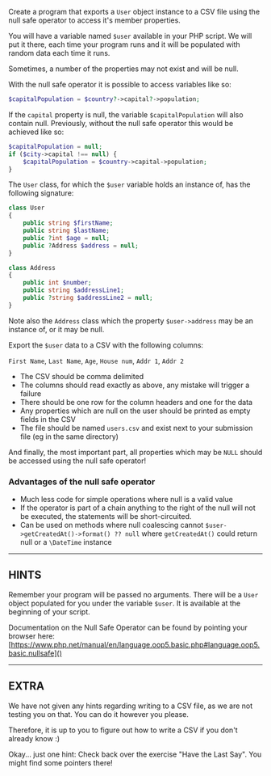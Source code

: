 Create a program that exports a `User` object instance to a CSV file using the null safe operator to access it's member properties.

You will have a variable named `$user` available in your PHP script. We will put it there, each time your program runs  and it will be populated with random data each time it runs.

Sometimes, a number of the properties may not exist and will be null. 

With the null safe operator it is possible to access variables like so:

```php
$capitalPopulation = $country?->capital?->population;
```

If the `capital` property is null, the variable `$capitalPopulation` will also contain null. Previously, without the null safe operator this would be achieved like so:

```php
$capitalPopulation = null;
if ($city->capital !== null) {
    $capitalPopulation = $country->capital->population;
}
```

The `User` class, for which the `$user` variable holds an instance of, has the following signature:

```php
class User
{
    public string $firstName;
    public string $lastName;
    public ?int $age = null;
    public ?Address $address = null;
}

class Address
{
    public int $number;
    public string $addressLine1;
    public ?string $addressLine2 = null;
}
```

Note also the `Address` class which the property `$user->address` may be an instance of, or it may be null.

Export the `$user` data to a CSV with the following columns:

`First Name`, `Last Name`, `Age`, `House num`, `Addr 1`, `Addr 2`

 * The CSV should be comma delimited
 * The columns should read exactly as above, any mistake will trigger a failure
 * There should be one row for the column headers and one for the data
 * Any properties which are null on the user should be printed as empty fields in the CSV
 * The file should be named `users.csv` and exist next to your submission file (eg in the same directory)
 
And finally, the most important part, all properties which may be `NULL` should be accessed using the null safe operator!

### Advantages of the null safe operator

* Much less code for simple operations where null is a valid value
* If the operator is part of a chain anything to the right of the null will not be executed, the statements will be short-circuited.
* Can be used on methods where null coalescing cannot `$user->getCreatedAt()->format() ?? null` where `getCreatedAt()` could return null or a `\DateTime` instance

----------------------------------------------------------------------
## HINTS

Remember your program will be passed no arguments. There will be a `User` object populated for you under the variable `$user`.
It is available at the beginning of your script.

Documentation on the Null Safe Operator can be found by pointing your browser here:
[https://www.php.net/manual/en/language.oop5.basic.php#language.oop5.basic.nullsafe]()

----------------------------------------------------------------------
## EXTRA

We have not given any hints regarding writing to a CSV file, as we are not testing you on that. You can do it however you please.

Therefore, it is up to you to figure out how to write a CSV if you don't already know :)

Okay... just one hint: Check back over the exercise "Have the Last Say". You might find some pointers there!